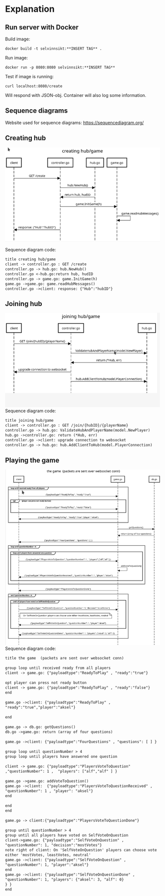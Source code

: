 # Explanation
## Run server with Docker
Build image:
```
docker build -t selvinnsikt:**INSERT TAG** .
```
Run image:
```
docker run -p 8080:8080 selvinnsikt:**INSERT TAG**
```
Test if image is running:<br>
```
curl localhost:8080/create
```
Will respond with JSON-obj. Container will also log some information.

## Sequence diagrams
Website used for sequence diagrams: https://sequencediagram.org/

## Creating hub
![alt text](sequence_diagram_images/create_game.png)

Sequence diagram code: <br>
```
title creating hub/game
client -> controller.go : GET /create
controller.go -> hub.go: hub.NewHub()
controller.go <-hub.go:return hub, hudID
controller.go -> game.go: game.InitGame(h)
game.go ->game.go: game.readHubMessages()
controller.go ->client: response: {"Hub":"hubID"}
```

## Joining hub
![alt text](sequence_diagram_images/join_game.png)
Sequence diagram code: <br>
```
title joining hub/game
client -> controller.go : GET /join/{hubID}/{playerName}
controller.go -> hub.go: ValidateHubAndPlayerName(model.NewPlayer)
hub.go ->controller.go: return (*Hub, err)
controller.go ->client: upgrade connection to websocket
controller.go -> hub.go: hub.AddClientToHub(model.PlayerConnection)
```

## Playing the game
![alt text](sequence_diagram_images/playing_game.png)
Sequence diagram code: <br>
```
title the game  (packets are sent over websocket conn)

group loop until received ready from all players
client -> game.go: {"payloadtype":"ReadyToPlay" , "ready":"true"}

opt player can press not ready button
client -> game.go: {"payloadtype":"ReadyToPlay" , "ready":"false"}
end

game.go ->client: {"payloadtype":"ReadyToPlay" , "ready":"true","player":"aksel"}

end

game.go -> db.go: getQuestions()
db.go ->game.go: return (array of four questions)

game.go ->client: {"payloadtype":"FourQuestions" , "questions": [ ] }

group loop until questionNumber > 4
group loop until players have answered one question

client -> game.go: {"payloadtype":"PlayersVoteToQuestion" ,"questionNumber": 1 ,  "players": ["alf","alf" ] }

game.go ->game.go: addVoteToQuestion()
game.go ->client:  {"payloadtype":"PlayersVoteToQuestionReceived" , "questionNumber": 1 , "player": "aksel"}
end

end
end

game.go -> client:{"payloadtype":"PlayersVoteToQuestionDone"}

group until questionNumber > 4
group until all players have voted on SelfVoteOnQuestion
client->game.go: {"payloadtype":"SelfVoteOnQuestion" , "questionNumber": 1, "decision":"mostVotes"}
note right of client: On 'SelfVoteOnQuestion' players can choose vote either 'mostVotes, leastVotes, neutral'
game.go ->client: {"payloadtype":"SelfVoteOnQuestion" , "questionNumber": 1, "player":"aksel"}
end
game.go ->client: {"payloadtype":"SelfVoteOnQuestionDone" , "questionNumber": 1, "players": {"aksel": 3, "alf": 0}
} }
end

```